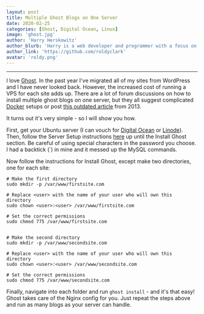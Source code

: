 ```yaml
---
layout: post
title: Multiple Ghost Blogs on One Server
date: 2020-02-25
categories: [Ghost, Digital Ocean, Linux]
image: 'ghost.jpg'
author: 'Harry Herskowitz'
author_blurb: 'Harry is a web developer and programmer with a focus on using technology to empower local artists and communities'
author_link: 'https://github.com/roldyclark'
avatar: 'roldy.png'
---
```


---

I love [Ghost](https://ghost.org/). In the past year I've migrated all of my sites from WordPress and I have never looked back. However, the increased cost of running a VPS for each site adds up. There are a lot of forum discussions on how to install multiple ghost blogs on one server, but they all suggest complicated [Docker](https://www.docker.com/) setups or post [this outdated article](https://www.digitalocean.com/community/tutorials/how-to-serve-multiple-ghost-blogs-on-one-vps-using-nginx-server-blocks) from 2013.

It turns out it's very simple - so I will show you how.

First, get your Ubuntu server (I can vouch for [Digital Ocean](https://www.digitalocean.com/) or [Linode](https://www.linode.com/)). Then, follow the Server Setup instructions [here](https://ghost.org/docs/install/ubuntu/#server-setup) up until the Install Ghost section. Be careful of using special characters in the password you choose. I had a backtick (`) in mine and it messed up the MySQL commands.

Now follow the instructions for Install Ghost, except make two directories, one for each site:

    # Make the first directory
    sudo mkdir -p /var/www/firstsite.com

    # Replace <user> with the name of your user who will own this directory
    sudo chown <user>:<user> /var/www/firstsite.com

    # Set the correct permissions
    sudo chmod 775 /var/www/firstsite.com


    # Make the second directory
    sudo mkdir -p /var/www/secondsite.com

    # Replace <user> with the name of your user who will own this directory
    sudo chown <user>:<user> /var/www/secondsite.com

    # Set the correct permissions
    sudo chmod 775 /var/www/secondsite.com

Finally, navigate into each folder and run `ghost install` - and it's that easy! Ghost takes care of the Nginx config for you. Just repeat the steps above and run as many blogs as your server can handle.
